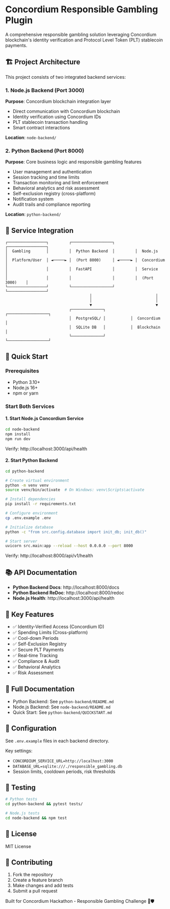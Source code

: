# Concordium Responsible Gambling Plugin

A comprehensive responsible gambling solution leveraging Concordium blockchain's identity verification and Protocol Level Token (PLT) stablecoin payments.

## 🏗️ Project Architecture

This project consists of two integrated backend services:

### 1. Node.js Backend (Port 3000)
**Purpose**: Concordium blockchain integration layer
- Direct communication with Concordium blockchain
- Identity verification using Concordium IDs
- PLT stablecoin transaction handling
- Smart contract interactions

**Location**: `node-backend/`

### 2. Python Backend (Port 8000)
**Purpose**: Core business logic and responsible gambling features
- User management and authentication
- Session tracking and time limits
- Transaction monitoring and limit enforcement
- Behavioral analytics and risk assessment
- Self-exclusion registry (cross-platform)
- Notification system
- Audit trails and compliance reporting

**Location**: `python-backend/`

## 🔗 Service Integration

```
┌─────────────────┐         ┌──────────────────┐         ┌─────────────────┐
│  Gambling       │         │  Python Backend  │         │  Node.js        │
│  Platform/User  │ ◄─────► │  (Port 8000)     │ ◄─────► │  Concordium     │
│                 │         │  FastAPI         │         │  Service        │
│                 │         │                  │         │  (Port 3000)    │
└─────────────────┘         └──────────────────┘         └─────────────────┘
                                     │                            │
                                     │                            │
                                     ▼                            ▼
                            ┌──────────────┐           ┌──────────────────┐
                            │  PostgreSQL/ │           │  Concordium      │
                            │  SQLite DB   │           │  Blockchain      │
                            └──────────────┘           └──────────────────┘
```

## 🚀 Quick Start

### Prerequisites
- Python 3.10+
- Node.js 16+
- npm or yarn

### Start Both Services

#### 1. Start Node.js Concordium Service

```bash
cd node-backend
npm install
npm run dev
```

Verify: http://localhost:3000/api/health

#### 2. Start Python Backend

```bash
cd python-backend

# Create virtual environment
python -m venv venv
source venv/bin/activate  # On Windows: venv\Scripts\activate

# Install dependencies
pip install -r requirements.txt

# Configure environment
cp .env.example .env

# Initialize database
python -c "from src.config.database import init_db; init_db()"

# Start server
uvicorn src.main:app --reload --host 0.0.0.0 --port 8000
```

Verify: http://localhost:8000/api/v1/health

## 📚 API Documentation

- **Python Backend Docs**: http://localhost:8000/docs
- **Python Backend ReDoc**: http://localhost:8000/redoc
- **Node.js Health**: http://localhost:3000/api/health

## 🎯 Key Features

- ✅ Identity-Verified Access (Concordium ID)
- ✅ Spending Limits (Cross-platform)
- ✅ Cool-down Periods
- ✅ Self-Exclusion Registry
- ✅ Secure PLT Payments
- ✅ Real-time Tracking
- ✅ Compliance & Audit
- ✅ Behavioral Analytics
- ✅ Risk Assessment

## 📖 Full Documentation

- Python Backend: See `python-backend/README.md`
- Node.js Backend: See `node-backend/README.md`
- Quick Start: See `python-backend/QUICKSTART.md`

## 🔧 Configuration

See `.env.example` files in each backend directory.

Key settings:
- `CONCORDIUM_SERVICE_URL=http://localhost:3000`
- `DATABASE_URL=sqlite:///./responsible_gambling.db`
- Session limits, cooldown periods, risk thresholds

## 🧪 Testing

```bash
# Python tests
cd python-backend && pytest tests/

# Node.js tests
cd node-backend && npm test
```

## 📝 License

MIT License

## 🤝 Contributing

1. Fork the repository
2. Create a feature branch
3. Make changes and add tests
4. Submit a pull request

Built for Concordium Hackathon - Responsible Gambling Challenge 🎰🛡️